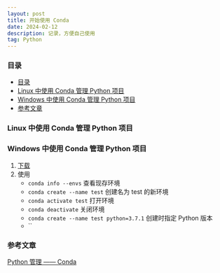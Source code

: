 ```yaml
---
layout: post
title: 开始使用 Conda
date: 2024-02-12
description: 记录，方便自己使用
tag: Python
---
```


### 目录
- [目录](#目录)
- [Linux 中使用 Conda 管理 Python 项目](#linux-中使用-conda-管理-python-项目)
- [Windows 中使用 Conda 管理 Python 项目](#windows-中使用-conda-管理-python-项目)
- [参考文章](#参考文章)

### Linux 中使用 Conda 管理 Python 项目


### Windows 中使用 Conda 管理 Python 项目
1. [下载](https://www.anaconda.com/download)
2. 使用
   - `conda info --envs` 查看现存环境
   - `conda create --name test` 创建名为 test 的新环境
   - `conda activate test` 打开环境 
   - `conda deactivate` 关闭环境
   - `conda create --name test python=3.7.1` 创建时指定 Python 版本
   - `` 

### 参考文章
[Python 管理 —— Conda](https://zhuanlan.zhihu.com/p/638540652)